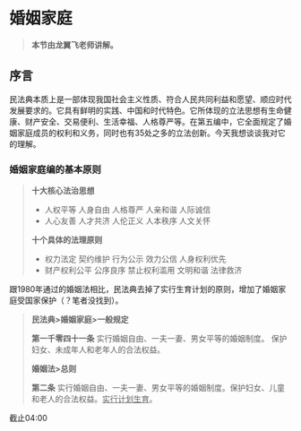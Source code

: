 # 婚姻家庭

>  **本节由龙翼飞老师讲解。**

## 序言

民法典本质上是一部体现我国社会主义性质、符合人民共同利益和愿望、顺应时代发展要求的。它具有鲜明的实践、中国和时代特色。它所体现的立法思想有生命健康、财产安全、交易便利、生活幸福、人格尊严等。在第五编中，它全面规定了婚姻家庭成员的权利和义务，同时也有35处之多的立法创新。今天我想谈谈我对它的理解。

### **婚姻家庭编的基本原则**

> **十大核心法治思想**
>
> - 人权平等	人身自由	人格尊严	人亲和谐	人际诚信
> - 人心友善	人才共济	人伦正义	人本秩序	人文关怀
>
> **十个具体的法理原则**
>
> - 权力法定	契约维护	行为公示	效力公信	人身权利优先
> - 财产权利公平	公序良序	禁止权利滥用	文明和谐	法律救济

跟1980年通过的婚姻法相比，民法典去掉了实行生育计划的原则，增加了婚姻家庭受国家保护（？笔者没找到）。

> **民法典>婚姻家庭>一般规定**
>
> **第一千零四十一条**
> 实行婚姻自由、一夫一妻、男女平等的婚姻制度。
> 保护妇女、未成年人和老年人的合法权益。
>
> 
>
> **婚姻法>总则**
>
> **第二条**
> 实行婚姻自由、一夫一妻、男女平等的婚姻制度。保护妇女、儿童和老人的合法权益。<u>实行计划生育</u>。

截止04:00
